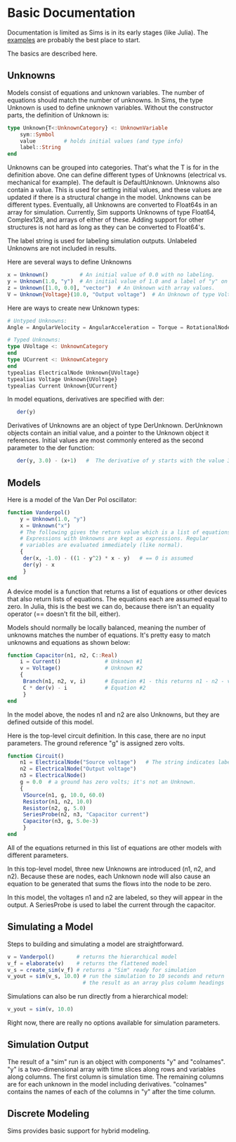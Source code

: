 

# Basic Documentation

Documentation is limited as Sims is in its early stages (like Julia).
The [examples](../examples) are probably the best place to start.

The basics are described here.

## Unknowns

Models consist of equations and unknown variables. The number of
equations should match the number of unknowns. In Sims, the type
Unknown is used to define unknown variables. Without the constructor
parts, the definition of Unknown is:

```jl
type Unknown{T<:UnknownCategory} <: UnknownVariable
    sym::Symbol
    value         # holds initial values (and type info)
    label::String 
end
```

Unknowns can be grouped into categories. That's what the T is for in
the definition above. One can define different types of Unknowns
(electrical vs. mechanical for example). The default is
DefaultUnknown. Unknowns also contain a value. This is used for
setting initial values, and these values are updated if there is a
structural change in the model. Unknowns can be different types.
Eventually, all Unknowns are converted to Float64s in an array for
simulation. Currently, Sim supports Unknowns of type Float64,
Complex128, and arrays of either of these. Adding support for other
structures is not hard as long as they can be converted to Float64's.

The label string is used for labeling simulation outputs. Unlabeled
Unknowns are not included in results.

Here are several ways to define Unknowns

```jl
x = Unknown()          # An initial value of 0.0 with no labeling.
y = Unknown(1.0, "y")  # An initial value of 1.0 and a label of "y" on outputs.
z = Unknown([1.0, 0.0], "vector")  # An Unknown with array values.
V = Unknown{Voltage}(10.0, "Output voltage")  # An Unknown of type Voltage
```

Here are ways to create new Unknown types:

```jl
# Untyped Unknowns:
Angle = AngularVelocity = AngularAcceleration = Torque = RotationalNode = Unknown

# Typed Unknowns:
type UVoltage <: UnknownCategory
end
type UCurrent <: UnknownCategory
end
typealias ElectricalNode Unknown{UVoltage}
typealias Voltage Unknown{UVoltage}
typealias Current Unknown{UCurrent}
```
In model equations, derivatives are specified with der:

```jl
   der(y)
```

Derivatives of Unknowns are an object of type DerUnknown. DerUnknown
objects contain an initial value, and a pointer to the Unknown object
it references. Initial values are most commonly entered as the second
parameter to the der function:

```jl
   der(y, 3.0) - (x+1)   #  The derivative of y starts with the value 3.0
```

## Models

Here is a model of the Van Der Pol oscillator:

```jl
function Vanderpol()
    y = Unknown(1.0, "y")   
    x = Unknown("x")       
    # The following gives the return value which is a list of equations.
    # Expressions with Unknowns are kept as expressions. Regular
    # variables are evaluated immediately (like normal).
    {
     der(x, -1.0) - ((1 - y^2) * x - y)   # == 0 is assumed
     der(y) - x
     }
end
```

A device model is a function that returns a list of equations or other
devices that also return lists of equations. The equations each are
assumed equal to zero. In Julia, this is the best we can do, because
there isn't an equality operator (== doesn't fit the bill, either).

Models should normally be locally balanced, meaning the number of
unknowns matches the number of equations. It's pretty easy to match
unknowns and equations as shown below:

```jl
function Capacitor(n1, n2, C::Real) 
    i = Current()              # Unknown #1
    v = Voltage()              # Unknown #2
    {
     Branch(n1, n2, v, i)      # Equation #1 - this returns n1 - n2 - v
     C * der(v) - i            # Equation #2
     }
end
```

In the model above, the nodes n1 and n2 are also Unknowns, but they
are defined outside of this model.


Here is the top-level circuit definition. In this case, there are no
input parameters. The ground reference "g" is assigned zero volts.

```jl
function Circuit()
    n1 = ElectricalNode("Source voltage")   # The string indicates labeling for plots
    n2 = ElectricalNode("Output voltage")
    n3 = ElectricalNode()
    g = 0.0  # a ground has zero volts; it's not an Unknown.
    {
     VSource(n1, g, 10.0, 60.0)
     Resistor(n1, n2, 10.0)
     Resistor(n2, g, 5.0)
     SeriesProbe(n2, n3, "Capacitor current")
     Capacitor(n3, g, 5.0e-3)
     }
end
```

All of the equations returned in this list of equations are other
models with different parameters.

In this top-level model, three new Unknowns are introduced (n1, n2,
and n2). Because these are nodes, each Unknown node will also cause
an equation to be generated that sums the flows into the node to be
zero.

In this model, the voltages n1 and n2 are labeled, so they will
appear in the output. A SeriesProbe is used to label the current
through the capacitor.


## Simulating a Model

Steps to building and simulating a model are straightforward.

```jl
v = Vanderpol()       # returns the hierarchical model
v_f = elaborate(v)    # returns the flattened model
v_s = create_sim(v_f) # returns a "Sim" ready for simulation
v_yout = sim(v_s, 10.0) # run the simulation to 10 seconds and return
                        # the result as an array plus column headings
```

Simulations can also be run directly from a hierarchical model:

```jl
v_yout = sim(v, 10.0) 
```

Right now, there are really no options available for simulation
parameters.

## Simulation Output

The result of a "sim" run is an object with components "y" and
"colnames". "y" is a two-dimensional array with time slices along
rows and variables along columns. The first column is simulation
time. The remaining columns are for each unknown in the model
including derivatives. "colnames" contains the names of each of
the columns in "y" after the time column.

## Discrete Modeling

Sims provides basic support for hybrid modeling.



